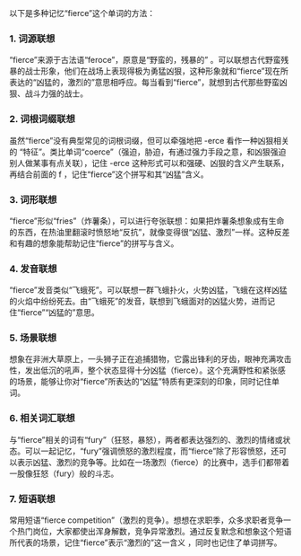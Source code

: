 以下是多种记忆“fierce”这个单词的方法：
### 1. 词源联想
“fierce”来源于古法语“feroce”，原意是“野蛮的，残暴的” 。可以联想古代野蛮残暴的战士形象，他们在战场上表现得极为勇猛凶狠，这种形象就和“fierce”现在所表达的“凶猛的，激烈的”意思相呼应。每当看到“fierce”，就想到古代那些野蛮凶狠、战斗力强的战士。
### 2. 词根词缀联想
虽然“fierce”没有典型常见的词根词缀，但可以牵强地把 -erce 看作一种凶狠相关的 “特征”。类比单词“coerce”（强迫，胁迫，有通过强力手段之意，和凶狠强迫别人做某事有点关联），记住 -erce 这种形式可以和强硬、凶狠的含义产生联系，再结合前面的 f ，记住“fierce”这个拼写和其“凶猛”含义。 
### 3. 词形联想
“fierce”形似“fries”（炸薯条），可以进行夸张联想：如果把炸薯条想象成有生命的东西，在热油里翻滚时愤怒地“反抗”，就像变得很“凶猛、激烈”一样。这种反差和有趣的想象能帮助记住“fierce”的拼写与含义。 
### 4. 发音联想
“fierce”发音类似“飞蛾死”。可以联想一群飞蛾扑火，火势凶猛，飞蛾在这样凶猛的火焰中纷纷死去。由“飞蛾死”的发音，联想到飞蛾面对的凶猛火势，进而记住“fierce”“凶猛的”意思。 
### 5. 场景联想
想象在非洲大草原上，一头狮子正在追捕猎物，它露出锋利的牙齿，眼神充满攻击性，发出低沉的吼声，整个状态显得十分凶猛（fierce）。这个充满野性和紧张感的场景，能够让你对“fierce”所表达的“凶猛”特质有更深刻的印象，同时记住单词。 
### 6. 相关词汇联想
与“fierce”相关的词有“fury”（狂怒，暴怒），两者都表达强烈的、激烈的情绪或状态。可以一起记忆，“fury”强调愤怒的激烈程度，而“fierce”除了形容愤怒，还可以表示凶猛、激烈的竞争等。比如在一场激烈（fierce）的比赛中，选手们都带着一股像狂怒（fury）般的斗志。 
### 7. 短语联想
常用短语“fierce competition”（激烈的竞争）。想想在求职季，众多求职者竞争一个热门岗位，大家都使出浑身解数，竞争异常激烈。通过反复默念和想象这个短语所代表的场景，记住“fierce”表示“激烈的”这一含义 ，同时也记住了单词拼写。 